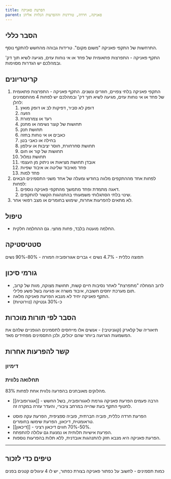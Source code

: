 ```yaml
---
title: הפרעת פאניקה
parent: פאניקה, חרדה, טורדנות וההפרעות הנלוות אליהן
---
```


## הסבר כללי 
התרחשות של התקפי פאניקה "משום מקום".  טרידות גבוהה מהחשש להתקף נוסף.

התקף פאניקה - התפרצות פתאומית של פחד או אי נוחות עזים, מגיעה לשיא תוך דק' ובמהלכם יש הגדרות מסוימות.

## קריטריונים
1. התקפי פאניקה בלתי צפויים, חוזרים ונשנים.  התקף פאניקה - התפרצות פתאומית של פחד או אי נוחות עזים, מגיעה לשיא תוך דק' ובמהלכם יש לפחות 4 מהתסמינים להלן:
	1. דופק לא סביר, דפיקות לב או דופק מואץ
	2. הזעה
	3. רעד או צמרמורת
	4. תחושות של קוצר נשימה או מחנק
	5. תחושת חנק
	6. כאבים או אי נוחות בחזה
	7. בחילה או כאבי בטן
	8. תחושת סחרחורת, חוסר יציבות או עילפון
	9. תחושות של קור או חום
	10. תחושת נמלול
	11. אובדן תחושת מציאות או ניתוק מן העצמי
	12. פחד מאיבוד שליטה או איבוד שפיות
	13. פחד למות
2. לפחות אחד מההתקפים מלווה בחודש ומעלה של אחד משני התסמינים הבאים לפחות:
	1. דאגה מתמדת ופחד מתמשך מהתקפי פאניקה נוספים.
	2. שינוי בלתי הסתגלותי משמעותי בהתנהגות הקשור להתקפים.
3. לא מתאים להפרעות אחרות, שימוש בחומרים או מצב רפואי אחר.
## טיפול
- החלמה מועטה בלבד, פחות מחצי. גם ההחלמה חלקית.

## סטטיסטיקה
תפוצה כללית - 4.7%
נשים > גברים
אגורופוביה חמורה - 80%-90% נשים
## גורמי סיכון
* לרוב המחלה "מתפרצת" לאחר נסיבות חיים קשות, תחושת מצוקה, מוות של קרוב, תום מערכת יחסים חשובה, איבוד משרה או פגיעה בשל פשע פלילי.
* התקף פאניקה יחיד לא מנבא הפרעת פאניקה מלאה.
* כ-30% גנטיקה (נוירוטיות)
## הסבר לפי תורות מוכרות

תיאוריה של קלארק (קוגניטיבי) - אנשים אלו מייחסים לתסמינים הגופניים שלהם את המשמעות הגרועה ביותר שהם יכולים, ולכן התסמינים מפחידים מאד.
## קשר להפרעות אחרות

### דימיון
### תחלואה נלווית
83% מהלוקים מאובחנים בהפרעה נלווית אחת לפחות.
* [[אגורופוביה]] - הרבה פעמים הפרעת פאניקה גורמת לאגורופוביה, בשל החשש לחטוף התקף בעת שהייה במרחב ציבורי, והעדר עזרה במקרה זה.
- הפרעת חרדה כללית, פוביה חברתית, פוביה ספציפית, הפרעת עקה פוסט טראומטית, דיכאון, הפרעת שימשו בחומרים.
- [[דיכאון]] - 50%-70% חווים דיכאון רציני.
- הפרעת אישיות תלותית או נמנעת גם עלולה להתפתח.
- הפרעת פאניקה היא מנבא חזק להתנהגות אובדנית, ללא תלות בהפרעות נוספות.

___
## טיפים כדי לזכור
כמות תסמינים - לחשוב על כפתור פאניקה
בצורת כפתור, יש לו 4 עיגולים קטנים בפנים

